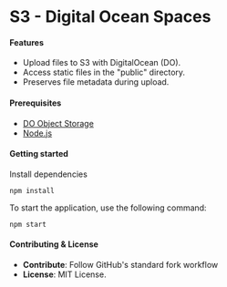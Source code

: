 # S3 - Digital Ocean Spaces

#### Features

- Upload files to S3 with DigitalOcean (DO).
- Access static files in the "public" directory.
- Preserves file metadata during upload.

#### Prerequisites

- [DO Object Storage](https://www.digitalocean.com/products/spaces)
- [Node.js](https://nodejs.org/en)

#### Getting started

Install dependencies

```
npm install
```

To start the application, use the following command:

```
npm start
```

#### Contributing & License
- **Contribute**: Follow GitHub's standard fork workflow 
- **License**: MIT License.
